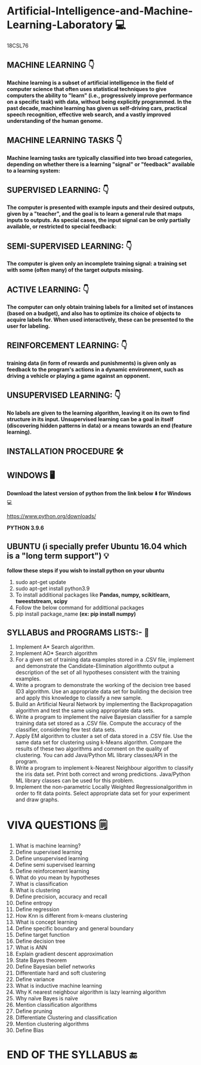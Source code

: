# Artificial-Intelligence-and-Machine-Learning-Laboratory 💻
18CSL76 

## MACHINE LEARNING 👇
**Machine learning is a subset of artificial intelligence in the field of computer science that often
uses statistical techniques to give computers the ability to "learn" (i.e., progressively improve
performance on a specific task) with data, without being explicitly programmed. In the past
decade, machine learning has given us self-driving cars, practical speech recognition, effective
web search, and a vastly improved understanding of the human genome.**

## MACHINE LEARNING TASKS 👇
**Machine learning tasks are typically classified into two broad categories, depending on whether
there is a learning "signal" or "feedback" available to a learning system:**

## SUPERVISED LEARNING: 👇
**The computer is presented with example inputs and their desired outputs,
given by a "teacher", and the goal is to learn a general rule that maps inputs to outputs. As
special cases, the input signal can be only partially available, or restricted to special feedback:**

## SEMI-SUPERVISED LEARNING: 👇
**The computer is given only an incomplete training signal: a training
set with some (often many) of the target outputs missing.**


## ACTIVE LEARNING: 👇
**The computer can only obtain training labels for a limited set of instances
(based on a budget), and also has to optimize its choice of objects to acquire labels for. When
used interactively, these can be presented to the user for labeling.**

## REINFORCEMENT LEARNING: 👇
**training data (in form of rewards and punishments) is given only as
feedback to the program's actions in a dynamic environment, such as driving a vehicle or
playing a game against an opponent.**

## UNSUPERVISED LEARNING: 👇
**No labels are given to the learning algorithm, leaving it on its own to
find structure in its input. Unsupervised learning can be a goal in itself (discovering hidden
patterns in data) or a means towards an end (feature learning).**

## INSTALLATION PROCEDURE 🛠️

## WINDOWS 🖥️
**Download the latest version of python from the link below ⬇️ for Windows** 💻

https://www.python.org/downloads/

__PYTHON 3.9.6__

## UBUNTU (i specially prefer Ubuntu 16.04 which is a "long term support") 💡
**follow these steps if you wish to install python on your ubuntu**
1. sudo apt-get update
2. sudo apt-get install python3.9
3. To install additional packages like **Pandas, numpy, scikitlearn, tweeststream, scipy**
4. Follow the below command for addittional packages
5. pip install package_name **(ex: pip install numpy)**

## SYLLABUS and PROGRAMS LISTS:- 📓

1. Implement A* Search algorithm.
2. Implement AO* Search algorithm
3. For a given set of training data examples stored in a .CSV file, implement and demonstrate the Candidate-Elimination algorithmto output a description of the set of all hypotheses consistent with the training examples.
4. Write a program to demonstrate the working of the decision tree based ID3 algorithm. Use an appropriate data set for building the decision tree and apply this knowledge to classify a new sample.
5. Build an Artificial Neural Network by implementing the Backpropagation algorithm and test the same using appropriate data sets.
6. Write a program to implement the naïve Bayesian classifier for a sample training data set stored as a .CSV file. Compute the accuracy of the classifier, considering few test data sets.
7. Apply EM algorithm to cluster a set of data stored in a .CSV file. Use the same data set for clustering using k-Means algorithm. Compare the results of these two algorithms and comment on the quality of clustering. You can add Java/Python ML library classes/API in the program.
8. Write a program to implement k-Nearest Neighbour algorithm to classify the iris data set. Print both correct and wrong predictions. Java/Python ML library classes can be used for this problem.
9. Implement the non-parametric Locally Weighted Regressionalgorithm in order to fit data points. Select appropriate data set for your experiment and draw graphs.

# VIVA QUESTIONS 🗒️
1. What is machine learning?
2. Define supervised learning
3. Define unsupervised learning
4. Define semi supervised learning
5. Define reinforcement learning
6. What do you mean by hypotheses
7. What is classification
8. What is clustering
9. Define precision, accuracy and recall
10. Define entropy
11. Define regression
12. How Knn is different from k-means clustering
13. What is concept learning
14. Define specific boundary and general boundary
15. Define target function
16. Define decision tree
17. What is ANN
18. Explain gradient descent approximation
19. State Bayes theorem
20. Define Bayesian belief networks
21. Differentiate hard and soft clustering
22. Define variance
23. What is inductive machine learning
24. Why K nearest neighbour algorithm is lazy learning algorithm
25. Why naïve Bayes is naïve
26. Mention classification algorithms
27. Define pruning
28. Differentiate Clustering and classification
29. Mention clustering algorithms
30. Define Bias

# END OF THE SYLLABUS 🔚


